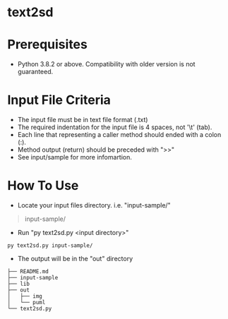 # text2sd

# Prerequisites
- Python 3.8.2 or above. Compatibility with older version is not guaranteed.

# Input File Criteria
- The input file must be in text file format (.txt)
- The required indentation for the input file is 4 spaces, not '\t' (tab).
- Each line that representing a caller method should ended with a colon (:).
- Method output (return) should be preceded with ">>"
- See input/sample for more infomartion.

# How To Use
- Locate your input files directory. i.e. "input-sample/"
> input-sample/
- Run "py text2sd.py \<input directory>"
```
py text2sd.py input-sample/
```
- The output will be in the "out" directory
```.
├── README.md
├── input-sample
├── lib
├── out
│   ├── img
│   └── puml
└── text2sd.py
```
